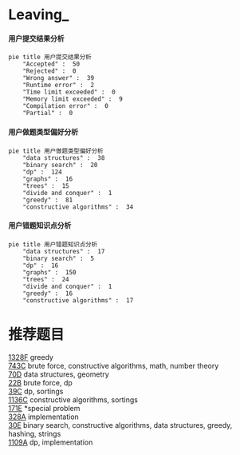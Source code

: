 # Leaving_

<!-- tabs:start -->



#### **用户提交结果分析**

```mermaid
pie title 用户提交结果分析
    "Accepted" :  50
    "Rejected" :  0
    "Wrong answer" :  39
    "Runtime error" :  2
    "Time limit exceeded" :  0
    "Memory limit exceeded" :  9
    "Compilation error" :  0
    "Partial" :  0
```

#### **用户做题类型偏好分析**

```mermaid
pie title 用户做题类型偏好分析
    "data structures" :  38
    "binary search" :  20
    "dp" :  124
    "graphs" :  16
    "trees" :  15
    "divide and conquer" :  1
    "greedy" :  81
    "constructive algorithms" :  34
```
#### **用户错题知识点分析**

```mermaid
pie title 用户错题知识点分析
    "data structures" :  17
    "binary search" :  5
    "dp" :  16
    "graphs" :  150
    "trees" :  24
    "divide and conquer" :  1
    "greedy" :  16
    "constructive algorithms" :  17
```



<!-- tabs:end -->
# 推荐题目
[1328F](https://codeforces.com/contest/1328/problem/F)		greedy		  
[743C](https://codeforces.com/contest/743/problem/C)		brute force,
                        constructive algorithms,
                        math,
                        number theory		  
[70D](https://codeforces.com/contest/70/problem/D)		data structures,
                        geometry		  
[22B](https://codeforces.com/contest/22/problem/B)		brute force,
                        dp		  
[39C](https://codeforces.com/contest/39/problem/C)		dp,
                        sortings		  
[1136C](https://codeforces.com/contest/1136/problem/C)		constructive algorithms,
                        sortings		  
[171E](https://codeforces.com/contest/171/problem/E)		*special problem		  
[328A](https://codeforces.com/contest/328/problem/A)		implementation		  
[30E](https://codeforces.com/contest/30/problem/E)		binary search,
                        constructive algorithms,
                        data structures,
                        greedy,
                        hashing,
                        strings		  
[1109A](https://codeforces.com/contest/1109/problem/A)		dp,
                        implementation		  
